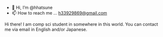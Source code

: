 - 👋 Hi, I’m @hhatsune
- 📫 How to reach me ... h33929869@gmail.com

Hi there! I am comp sci student in somewhere in this world. You can contact me via email in English and/or Japanese. 
